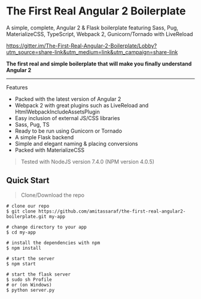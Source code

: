 The First Real Angular 2 Boilerplate
=
A simple, complete, Angular 2 & Flask boilerplate featuring Sass, Pug, MaterializeCSS, TypeScript, Webpack 2, Gunicorn/Tornado with LiveReload

https://gitter.im/The-First-Real-Angular-2-Boilerplate/Lobby?utm_source=share-link&utm_medium=link&utm_campaign=share-link

**The first real and simple boilerplate that will make you finally understand Angular 2**

------

Features

 - Packed with the latest version of Angular 2
 - Webpack 2 with great plugins such as LiveReload and HtmlWebpackIncludeAssetsPlugin
 - Easy inclusion of external JS/CSS libraries
 - Sass, Pug, TS
 - Ready to be run using Gunicorn or Tornado
 - A simple Flask backend
 - Simple and elegant naming & placing conversions
 - Packed with MaterializeCSS

> Tested with NodeJS version 7.4.0 (NPM version 4.0.5)

Quick Start
--
> Clone/Download the repo
```
# clone our repo
$ git clone https://github.com/amitassaraf/the-first-real-angular2-boilerplate.git my-app

# change directory to your app
$ cd my-app

# install the dependencies with npm
$ npm install

# start the server
$ npm start

# start the flask server
$ sudo sh Profile
# or (on Windows)
$ python server.py
```
